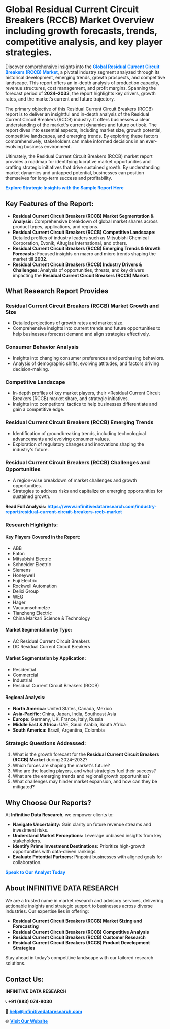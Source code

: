 <h1>Global Residual Current Circuit Breakers (RCCB) Market Overview including growth forecasts, trends, competitive analysis, and key player strategies.</h1>
<p>
Discover comprehensive insights into the 
<a href="https://www.infinitivedataresearch.com/industry-report/residual-current-circuit-breakers-rccb-market" rel="dofollow" style="color: #007BFF; text-decoration: none;"><strong>Global Residual Current Circuit Breakers (RCCB) Market</strong></a>, a pivotal industry segment analyzed through its historical development, emerging trends, growth prospects, and competitive landscape. This report offers an in-depth analysis of production capacity, revenue structures, cost management, and profit margins. Spanning the forecast period of <strong>2024–2033</strong>, the report highlights key drivers, growth rates, and the market’s current and future trajectory.
</p>
<p>
The primary objective of this Residual Current Circuit Breakers (RCCB) report is to deliver an insightful and in-depth analysis of the Residual Current Circuit Breakers (RCCB) industry. It offers businesses a clear understanding of the market's current dynamics and future outlook. The report dives into essential aspects, including market size, growth potential, competitive landscapes, and emerging trends. By exploring these factors comprehensively, stakeholders can make informed decisions in an ever-evolving business environment.
</p>
<p>
Ultimately, the Residual Current Circuit Breakers (RCCB) market report provides a roadmap for identifying lucrative market opportunities and crafting strategic initiatives that drive sustained growth. By understanding market dynamics and untapped potential, businesses can position themselves for long-term success and profitability.
</p>
<p>
<a href="https://www.infinitivedataresearch.com/request-sample/reportId=103657" style="color: #007BFF; text-decoration: none;"><strong>Explore Strategic Insights with the Sample Report Here</strong></a>
</p>

<h2>Key Features of the Report:</h2>
<ul>
<li><strong>Residual Current Circuit Breakers (RCCB) Market Segmentation & Analysis:</strong> Comprehensive breakdown of global market shares across product types, applications, and regions.</li>
<li><strong>Residual Current Circuit Breakers (RCCB) Competitive Landscape:</strong> Detailed profiles of industry leaders such as Mitsubishi Chemical Corporation, Evonik, Altuglas International, and others.</li>
<li><strong>Residual Current Circuit Breakers (RCCB) Emerging Trends & Growth Forecasts:</strong> Focused insights on macro and micro trends shaping the market till <strong>2032</strong>.</li>
<li><strong>Residual Current Circuit Breakers (RCCB) Industry Drivers & Challenges:</strong> Analysis of opportunities, threats, and key drivers impacting the <strong>Residual Current Circuit Breakers (RCCB) Market</strong>.</li>
</ul>

<h2>What Research Report Provides</h2>
<h3>Residual Current Circuit Breakers (RCCB) Market Growth and Size</h3>
<ul>
<li>Detailed projections of growth rates and market size.</li>
<li>Comprehensive insights into current trends and future opportunities to help businesses forecast demand and align strategies effectively.</li>
</ul>

<h3>Consumer Behavior Analysis</h3>
<ul>
<li>Insights into changing consumer preferences and purchasing behaviors.</li>
<li>Analysis of demographic shifts, evolving attitudes, and factors driving decision-making.</li>
</ul>

<h3>Competitive Landscape</h3>
<ul>
<li>In-depth profiles of key market players, their >Residual Current Circuit Breakers (RCCB) market share, and strategic initiatives.</li>
<li>Insights into competitors' tactics to help businesses differentiate and gain a competitive edge.</li>
</ul>

<h3>Residual Current Circuit Breakers (RCCB) Emerging Trends</h3>
<ul>
<li>Identification of groundbreaking trends, including technological advancements and evolving consumer values.</li>
<li>Exploration of regulatory changes and innovations shaping the industry's future.</li>
</ul>

<h3>Residual Current Circuit Breakers (RCCB) Challenges and Opportunities</h3>
<ul>
<li>A region-wise breakdown of market challenges and growth opportunities.</li>
<li>Strategies to address risks and capitalize on emerging opportunities for sustained growth.</li>
</ul>
<p><strong>Read Full Analysis:</strong> <a href="https://www.infinitivedataresearch.com/industry-report/residual-current-circuit-breakers-rccb-market" rel="dofollow" style="color: #007BFF; text-decoration: none;"><strong>https://www.infinitivedataresearch.com/industry-report/residual-current-circuit-breakers-rccb-market</strong></a></p>
<h3>Research Highlights:</h3>
<h4>Key Players Covered in the Report:</h4>
<ul><li>ABB</li><li>Eaton</li><li>Mitsubishi Electric</li><li>Schneider Electric</li><li>Siemens</li><li>Honeywell</li><li>Fuji Electric</li><li>Rockwell Automation</li><li>Delixi Group</li><li>WEG</li><li>Hager</li><li>Vacuumschmelze</li><li>Tianzheng Electric</li><li>China Markari Science &amp; Technology</li></ul>
<h4>Market Segmentation by Type:</h4>
<ul><li>AC Residual Current Circuit Breakers</li><li>DC Residual Current Circuit Breakers</li></ul>
<h4>Market Segmentation by Application:</h4>
<ul><li>Residential</li><li>Commercial</li><li>Industrial</li><li>Residual Current Circuit Breakers (RCCB)</li></ul>

<h4>Regional Analysis:</h4>
<ul>
<li><strong>North America:</strong> United States, Canada, Mexico</li>
<li><strong>Asia-Pacific:</strong> China, Japan, India, Southeast Asia</li>
<li><strong>Europe:</strong> Germany, UK, France, Italy, Russia</li>
<li><strong>Middle East & Africa:</strong> UAE, Saudi Arabia, South Africa</li>
<li><strong>South America:</strong> Brazil, Argentina, Colombia</li>
</ul>

<h3>Strategic Questions Addressed:</h3>
<ol>
<li>What is the growth forecast for the <strong>Residual Current Circuit Breakers (RCCB) Market</strong> during 2024–2032?</li>
<li>Which forces are shaping the market's future?</li>
<li>Who are the leading players, and what strategies fuel their success?</li>
<li>What are the emerging trends and regional growth opportunities?</li>
<li>What challenges may hinder market expansion, and how can they be mitigated?</li>
</ol>

<h2>Why Choose Our Reports?</h2>
<p>At <strong>Infinitive Data Research</strong>, we empower clients to:</p>
<ul>
<li><strong>Navigate Uncertainty:</strong> Gain clarity on future revenue streams and investment risks.</li>
<li><strong>Understand Market Perceptions:</strong> Leverage unbiased insights from key stakeholders.</li>
<li><strong>Identify Prime Investment Destinations:</strong> Prioritize high-growth opportunities with data-driven rankings.</li>
<li><strong>Evaluate Potential Partners:</strong> Pinpoint businesses with aligned goals for collaboration.</li>
</ul>
<p><a href="https://www.infinitivedataresearch.com/industry-report/residual-current-circuit-breakers-rccb-market" rel="dofollow" style="color: #007BFF; text-decoration: none;"><strong>Speak to Our Analyst Today</strong></a></p>

<h2>About INFINITIVE DATA RESEARCH</h2>
<p>We are a trusted name in market research and advisory services, delivering actionable insights and strategic support to businesses across diverse industries. Our expertise lies in offering:</p>
<ul>
<li><strong>Residual Current Circuit Breakers (RCCB) Market Sizing and Forecasting</strong></li>
<li><strong>Residual Current Circuit Breakers (RCCB) Competitive Analysis</strong></li>
<li><strong>Residual Current Circuit Breakers (RCCB) Customer Research</strong></li>
<li><strong>Residual Current Circuit Breakers (RCCB) Product Development Strategies</strong></li>
</ul>
<p>Stay ahead in today’s competitive landscape with our tailored research solutions.</p>

<h2>Contact Us:</h2>
<p><strong>INFINITIVE DATA RESEARCH</strong></p>
<p>📞 <strong>+91 (883) 074-8030</strong></p>
<p>📧 <strong><a href="mailto:help@infinitivedataresearch.com" style="color: #007BFF;">help@infinitivedataresearch.com</a></strong></p>
<p>🌐 <strong><a href="https://www.infinitivedataresearch.com" rel="dofollow" style="color: #007BFF;">Visit Our Website</a></strong></p>